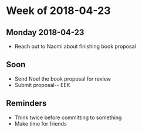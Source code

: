 # Week of 2018-04-23
## Monday 2018-04-23
- Reach out to Naomi about finishing book proposal

## Soon
- Send Noel the book proposal for review
- Submit proposal-- EEK

## Reminders
- Think twice before committing to something
- Make time for friends
